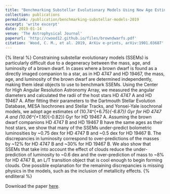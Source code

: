 ```yaml
---
title: "Benchmarking Substellar Evolutionary Models Using New Age Estimates for HD 4747 B and HD 19467 B"
collection: publications
permalink: /publication/benchmarking-substellar-models-2019
excerpt: 'write excerpt'
date: 2019-01-14
venue: 'The Astrophysical Journal'
paperurl: 'http://cwood12.github.io/files/browndwarfs.pdf'
citation: 'Wood, C. M., et al. 2019, ArXiv e-prints, arXiv:1901.03687'
---
```

{% literal %}
Constraining substellar evolutionary models (SSEMs) is particularly difficult due to a degeneracy between the mass, age, and luminosity of a brown dwarf. In cases where a brown dwarf is found as a directly imaged companion to a star, as in HD 4747 and HD 19467, the mass, age, and luminosity of the brown dwarf are determined independently, making them ideal objects to use to benchmark SSEMs.
Using the Center for High Angular Resolution Astronomy Array, we measured the angular diameters and calculated the radii of the host stars HD 4747 A and HD 19467 A. After fitting their parameters to the Dartmouth Stellar Evolution Database, MESA Isochrones and Stellar Tracks, and Yonsei-Yale isochronal models, we adopt age estimates of \(10.74^{+6.75}_{-6.87}\) Gyr for HD 4747 A and \(10.06^{+1.16}_{-0.82}\) Gyr for HD 19467 A.
Assuming the brown dwarf companions HD 4747 B and HD 19467 B have the same ages as their host stars, we show that many of the SSEMs under-predict bolometric luminosities by ~0.75 dex for HD 4747 B and ~0.5 dex for HD 19467 B. The discrepancies in luminosity correspond to over-predictions of the masses by ~12% for HD 4747 B and ~30% for HD 19467 B. We also show that SSEMs that take into account the effect of clouds reduce the under-prediction of luminosity to ~0.6 dex and the over-prediction of mass to ~8% for HD 4747 B, an L/T transition object that is cool enough to begin forming clouds. One possible explanation for the remaining discrepancies is missing physics in the models, such as the inclusion of metallicity effects.
{% endliteral %}

Download the paper [here](http://arxiv.org/abs/1901.03687).
